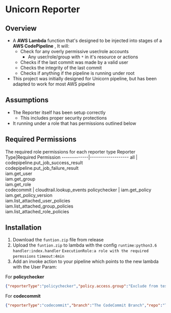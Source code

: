 # Unicorn Reporter
## Overview
- A  **AWS Lambda** function that's designed to be injected into stages of a **AWS CodePipeline** , It will:
	-  Check for any overly permissive user/role accounts
		- Any user/role/group with `*` in it's resource or actions
	-  Checks if the last commit was made by a valid user 
	- Checks the integrity of the last commit
	- Checks if anything if the pipeline is running under root
- This project was initially designed for Unicorn pipeline, but has been adapted to work for most AWS pipeline 

## Assumptions

 - The Reporter itself has been setup correctly 
	 - This includes proper security protections
 - It running under a role that has permissions outlined below 


## Required Permissions
The required role permissions for each reporter type
Reporter Type|Required Permission
-------------|-------------------
 all | codepipeline.put_job_success_result <br>codepipeline.put_job_failure_result <br> iam.get_user<br>iam.get_group<br>iam.get_role<br>
 codecommit | cloudtrail.lookup_events 
 policychecker | iam.get_policy<br>iam.get_policy_version<br>iam.list_attached_user_policies<br>iam.list_attached_group_policies<br>iam.list_attached_role_policies<br> 

## Installation

 1. Download the `funtion.zip` file from release
 2. Upload  the `funtion.zip` to lambda with the config `runtime:python3.6` `handler:index.handler` `ExecutionRole:a role with the required permssions` `timeout:4min`
 3. Add an invoke action to your pipeline which points to the new lambda with the User Param:

For **policychecker**
```json
{"reporterType":"policychecker","policy.access.group":"Exclude from test group"}
```
For **codecommit**
```json
{"reporterType":"codecommit","branch":"The CodeCommit Branch","repo":"The CodeCommit Repo","group":"The Allowed Commit Group"}
```
